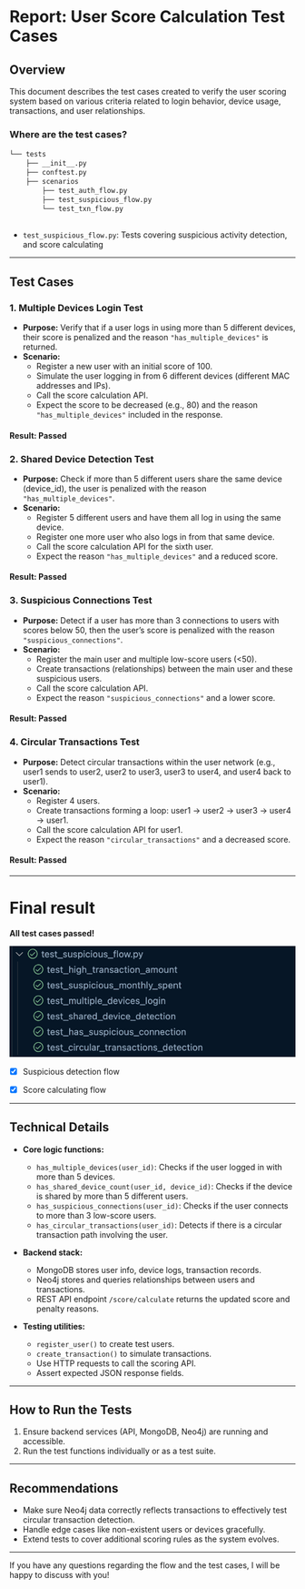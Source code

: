 # Report: User Score Calculation Test Cases

## Overview

This document describes the test cases created to verify the user scoring system based on various criteria related to login behavior, device usage, transactions, and user relationships.

### Where are the test cases?

```
└── tests
    ├── __init__.py
    ├── conftest.py
    ├── scenarios
        ├── test_auth_flow.py
        ├── test_suspicious_flow.py
        └── test_txn_flow.py
 
```


- `test_suspicious_flow.py`: Tests covering suspicious activity detection, and score calculating

---

## Test Cases

### 1. Multiple Devices Login Test

- **Purpose:** Verify that if a user logs in using more than 5 different devices, their score is penalized and the reason `"has_multiple_devices"` is returned.
- **Scenario:**
  - Register a new user with an initial score of 100.
  - Simulate the user logging in from 6 different devices (different MAC addresses and IPs).
  - Call the score calculation API.
  - Expect the score to be decreased (e.g., 80) and the reason `"has_multiple_devices"` included in the response.

#### Result: Passed

### 2. Shared Device Detection Test

- **Purpose:** Check if more than 5 different users share the same device (device_id), the user is penalized with the reason `"has_multiple_devices"`.
- **Scenario:**
  - Register 5 different users and have them all log in using the same device.
  - Register one more user who also logs in from that same device.
  - Call the score calculation API for the sixth user.
  - Expect the reason `"has_multiple_devices"` and a reduced score.

#### Result: Passed
### 3. Suspicious Connections Test



- **Purpose:** Detect if a user has more than 3 connections to users with scores below 50, then the user’s score is penalized with the reason `"suspicious_connections"`.
- **Scenario:**
  - Register the main user and multiple low-score users (<50).
  - Create transactions (relationships) between the main user and these suspicious users.
  - Call the score calculation API.
  - Expect the reason `"suspicious_connections"` and a lower score.
#### Result: Passed

### 4. Circular Transactions Test

- **Purpose:** Detect circular transactions within the user network (e.g., user1 sends to user2, user2 to user3, user3 to user4, and user4 back to user1).
- **Scenario:**
  - Register 4 users.
  - Create transactions forming a loop: user1 → user2 → user3 → user4 → user1.
  - Call the score calculation API for user1.
  - Expect the reason `"circular_transactions"` and a decreased score.
#### Result: Passed

---
# Final result

**All test cases passed!**

![img](./img/test_suspicious_result.png)

- [x] Suspicious detection flow
- [x] Score calculating flow


---

## Technical Details

- **Core logic functions:**
  - `has_multiple_devices(user_id)`: Checks if the user logged in with more than 5 devices.
  - `has_shared_device_count(user_id, device_id)`: Checks if the device is shared by more than 5 different users.
  - `has_suspicious_connections(user_id)`: Checks if the user connects to more than 3 low-score users.
  - `has_circular_transactions(user_id)`: Detects if there is a circular transaction path involving the user.

- **Backend stack:**
  - MongoDB stores user info, device logs, transaction records.
  - Neo4j stores and queries relationships between users and transactions.
  - REST API endpoint `/score/calculate` returns the updated score and penalty reasons.

- **Testing utilities:**
  - `register_user()` to create test users.
  - `create_transaction()` to simulate transactions.
  - Use HTTP requests to call the scoring API.
  - Assert expected JSON response fields.

---

## How to Run the Tests

1. Ensure backend services (API, MongoDB, Neo4j) are running and accessible.
2. Run the test functions individually or as a test suite.

---

## Recommendations

- Make sure Neo4j data correctly reflects transactions to effectively test circular transaction detection.
- Handle edge cases like non-existent users or devices gracefully.
- Extend tests to cover additional scoring rules as the system evolves.

---

If you have any questions regarding the flow and the test cases, I will be happy to discuss with you!

